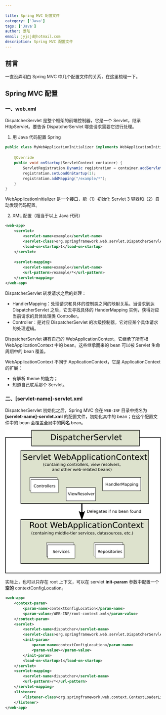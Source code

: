 ```yaml
---

title: Spring MVC 配置文件
category: ['Java']
tags: ['Java']
author: 景阳
email: jyjsjd@hotmail.com
description: Spring MVC 配置文件
---
```


## 前言
一直没弄明白 Spring MVC 中几个配置文件的关系，在这里梳理一下。

## Spring MVC 配置

### 一、web.xml
DispatcherServlet 是整个框架的前端控制器，它是一个 Servlet，继承 HttpServlet。要告诉 DispatcherServlet 哪些请求需要它进行处理。

1. 用 Java 代码配置 Spring

```java
public class MyWebApplicationInitializer implements WebApplicationInitializer {

    @Override
    public void onStartup(ServletContext container) {
        ServletRegistration.Dynamic registration = container.addServlet("example", new DispatcherServlet());
        registration.setLoadOnStartup(1);
        registration.addMapping("/example/*");
    }
}
```

WebApplicationInitializer 是一个接口，能（1）初始化 Servlet 3 容器和（2）自动发现代码配置。

2. XML 配置（相当于以上 Java 代码）

```xml
<web-app>
    <servlet>
        <servlet-name>example</servlet-name>
        <servlet-class>org.springframework.web.servlet.DispatcherServlet</servlet-class>
        <load-on-startup>1</load-on-startup>
    </servlet>

    <servlet-mapping>
        <servlet-name>example</servlet-name>
        <url-pattern>/example/*</url-pattern>
    </servlet-mapping>
</web-app>
```

DispatcherServlet 转发请求之后的处理：
* HandlerMapping：处理请求和具体的控制类之间的映射关系。当请求到达 DispatcherServlet 之后，它去寻找具体的 HanderMapping 实例，获得对应当前请求的具体处理类 Controller。
* Controller：是对应 DispatcherServlet 的次级控制器，它对应某个具体请求的处理逻辑。

DispatcherServlet 拥有自己的 WebApplicationContext，它继承了所有根 WebApplicationContext 中的 bean。这些继承而来的 bean 可以被 Servlet 生命周期中的 bean 覆盖。

WebApplicationContext 不同于 ApplicationContext，它是 ApplicationContext 的扩展：
* 有解析 theme 的能力；
* 知道自己联系那个 Servlet。

### 二、[servlet-name]-servlet.xml
DispatcherServlet 初始化之后，Spring MVC 会在 `WEB-INF` 目录中找名为 **[servlet-name]-servlet.xml** 的配置文件，初始化其中的 bean；在这个配置文件中的 bean 会覆盖全局中的**同名** bean。

![mvc-context.png](/assets/img/mvc-context.png)


实际上，也可以只存在 root 上下文，可以在 servlet **init-param** 参数中配置一个**空的** contextConfigLocation。
```xml
<web-app>
    <context-param>
        <param-name>contextConfigLocation</param-name>
        <param-value>/WEB-INF/root-context.xml</param-value>
    </context-param>
    <servlet>
        <servlet-name>dispatcher</servlet-name>
        <servlet-class>org.springframework.web.servlet.DispatcherServlet</servlet-class>
        <init-param>
            <param-name>contextConfigLocation</param-name>
            <param-value></param-value>
        </init-param>
        <load-on-startup>1</load-on-startup>
    </servlet>
    <servlet-mapping>
        <servlet-name>dispatcher</servlet-name>
        <url-pattern>/*</url-pattern>
    </servlet-mapping>
    <listener>
        <listener-class>org.springframework.web.context.ContextLoaderListener</listener-class>
    </listener>
</web-app>
```
